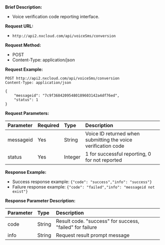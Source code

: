 **Brief Description:**

- Voice verification code reporting interface.

**Request URL:**
- `http://api2.nxcloud.com/api/voiceSms/conversion`

**Request Method:**
- POST
- Content-Type: application/json

**Request Example:**
```
POST http://api2.nxcloud.com/api/voiceSms/conversion
Content-Type: application/json

{
    "messageid": "7c9f36842095480189603142a4df76ed",
    "status": 1
}
```

**Request Parameters:**

| Parameter  | Required | Type    | Description                                      |
|:-----------|:---------|:--------|:-------------------------------------------------|
| messageid  | Yes      | String  | Voice ID returned when submitting the voice verification code |
| status     | Yes      | Integer | 1 for successful reporting, 0 for not reported   |

**Response Example:**
- Success response example: `{"code": "success","info": "success"}`
- Failure response example: `{"code": "failed","info": "messageid not exist"}`

**Response Parameter Description:**

| Parameter | Type   | Description                                      |
|:----------|:-------|:-------------------------------------------------|
| code      | String | Result code. "success" for success, "failed" for failure |
| info      | String | Request result prompt message                     |